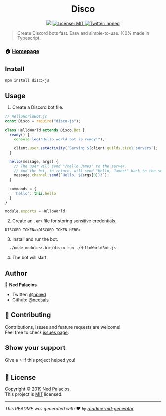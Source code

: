 <h1 align="center">Disco</h1>
<p align="center">
  <img src="https://img.shields.io/badge/version-1.0.0-blue.svg?cacheSeconds=2592000" />
  <a href="LICENSE">
    <img alt="License: MIT" src="https://img.shields.io/badge/License-MIT-yellow.svg" target="_blank" />
  </a>
  <a href="https://twitter.com/npned">
    <img alt="Twitter: npned" src="https://img.shields.io/twitter/follow/npned.svg?style=social" target="_blank" />
  </a>
</p>

> Create Discord bots fast. Easy and simple-to-use. 100% made in Typescript.

### 🏠 [Homepage](https://nedpals.github.io/disco)

## Install

```sh
npm install disco-js
```

## Usage

1. Create a Discord bot file.
```javascript
// HelloWorldBot.js
const Disco = require("disco-js");

class HelloWorld extends Disco.Bot {
  ready() {
    console.log("Hello world bot is ready!");

    client.user.setActivity(`Serving ${client.guilds.size} servers`);
  }

  hello(message, args) {
    // The user will send "/hello James" to the server.
    // And the bot, in return, will send "Hello, James!" back to the server. 
    message.channel.send(`Hello, ${args[0]}!`);
  }

  commands = {
    'hello': this.hello
  }
}

module.exports = HelloWorld;
```

2. Create an `.env` file for storing sensitive credentials.
```env
DISCORD_TOKEN=<DISCORD TOKEN HERE>
```

3. Install and run the bot.
```bash
  ./node_modules/.bin/disco run ./HelloWorldBot.js
```

4. The bot will start.

## Author

👤 **Ned Palacios**

* Twitter: [@npned](https://twitter.com/npned)
* Github: [@nedpals](https://github.com/nedpals)

## 🤝 Contributing

Contributions, issues and feature requests are welcome!<br />Feel free to check [issues page](https://github.com/nedpals/disco/issues).

## Show your support

Give a ⭐️ if this project helped you!

## 📝 License

Copyright © 2019 [Ned Palacios](https://github.com/nedpals).<br />
This project is [MIT](LICENSE) licensed.

***
_This README was generated with ❤️ by [readme-md-generator](https://github.com/kefranabg/readme-md-generator)_